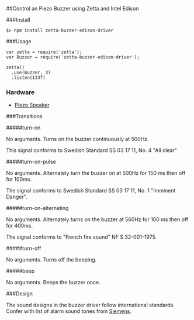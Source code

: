 ##Control an Piezo Buzzer using Zetta and Intel Edison

###Install

```
$> npm install zetta-buzzer-edison-driver
```

###Usage

```
var zetta = require('zetta');
var Buzzer = require('zetta-buzzer-edison-driver');

zetta()
  .use(Buzzer, 3)
  .listen(1337)
```

### Hardware

* [Piezo Speaker](https://www.sparkfun.com/products/7950)

###Transitions

#####turn-on

No arguments. Turns on the buzzer continuously at 500Hz.

This signal conforms to Swedish Standard SS 03 17 11, No. 4 "All clear"

#####turn-on-pulse

No arguments. Alternately turn the buzzer on at 500Hz for 150 ms then off for 100ms.

The signal conforms to Swedish Standard SS 03 17 11, No. 1 "Imminent Danger".

#####turn-on-alternating

No arguments. Alternately turns on the buzzer at 560Hz for 100 ms then off for 400ms.

The signal conforms to "French fire sound" NF S 32-001-1975.

#####turn-off

No arguments. Turns off the beeping.

#####beep

No arguments. Beeps the buzzer once.

###Design

The sound designs in the buzzer driver follow international standards. Confer with list of alarm sound tones from [Siemens](http://www.buildingtechnologies.siemens.com/bt/global/en/firesafety/fire-detection/cerberus-pro-fire-safety-system/peripherals/alarm-equipment/pages/alarm-sounds.aspx).